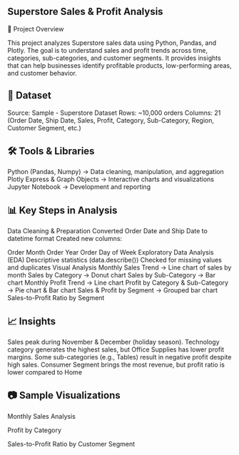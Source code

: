 ## Superstore Sales & Profit Analysis
📌 Project Overview

This project analyzes Superstore sales data using Python, Pandas, and Plotly.
The goal is to understand sales and profit trends across time, categories, sub-categories, and customer segments.
It provides insights that can help businesses identify profitable products, low-performing areas, and customer behavior.

## 📂 Dataset
Source: Sample - Superstore Dataset
Rows: ~10,000 orders
Columns: 21 (Order Date, Ship Date, Sales, Profit, Category, Sub-Category, Region, Customer Segment, etc.)


## 🛠️ Tools & Libraries
Python (Pandas, Numpy) → Data cleaning, manipulation, and aggregation
Plotly Express & Graph Objects → Interactive charts and visualizations
Jupyter Notebook → Development and reporting


## 📊 Key Steps in Analysis

Data Cleaning & Preparation
Converted Order Date and Ship Date to datetime format
Created new columns:

Order Month
Order Year
Order Day of Week
Exploratory Data Analysis (EDA)
Descriptive statistics (data.describe())
Checked for missing values and duplicates
Visual Analysis
Monthly Sales Trend → Line chart of sales by month
Sales by Category → Donut chart
Sales by Sub-Category → Bar chart
Monthly Profit Trend → Line chart
Profit by Category & Sub-Category → Pie chart & Bar chart
Sales & Profit by Segment → Grouped bar chart
Sales-to-Profit Ratio by Segment

## 📈 Insights

Sales peak during November & December (holiday season).
Technology category generates the highest sales, but Office Supplies has lower profit margins.
Some sub-categories (e.g., Tables) result in negative profit despite high sales.
Consumer Segment brings the most revenue, but profit ratio is lower compared to Home




## 📷 Sample Visualizations

Monthly Sales Analysis

Profit by Category

Sales-to-Profit Ratio by Customer Segment
